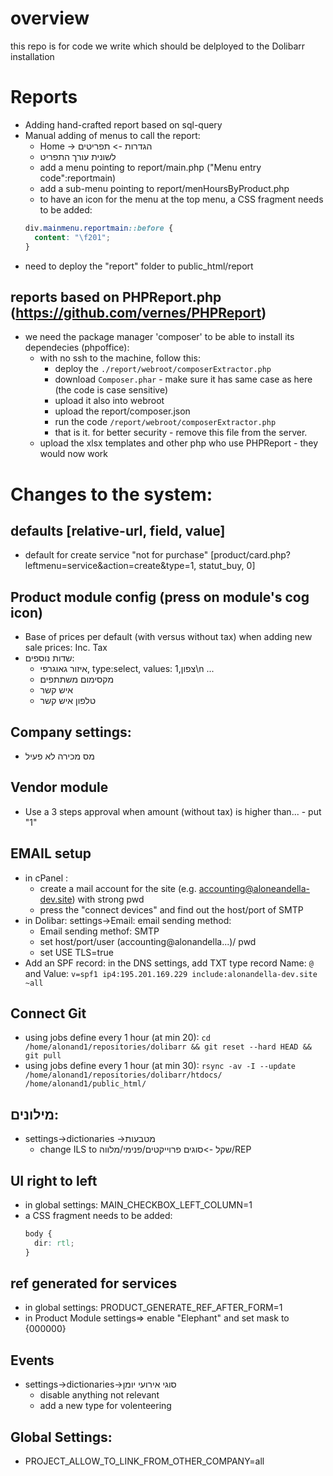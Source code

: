 # overview
this repo is for code we write which should be delployed to the Dolibarr installation

# Reports
- Adding hand-crafted report based on sql-query
- Manual adding of menus to call the report:
  - Home -> הגדרות
                  -> תפריטים
  - לשונית עורך התפריט
  - add a menu pointing to report/main.php ("Menu entry code":reportmain)
  - add a sub-menu pointing to report/menHoursByProduct.php
  - to have an icon for the menu at the top menu, a CSS fragment needs to be added:
  ```css
  div.mainmenu.reportmain::before {
    content: "\f201";
  }
  ```
- need to deploy the "report" folder to public_html/report

## reports based on PHPReport.php (https://github.com/vernes/PHPReport)
- we need the package manager 'composer' to be able to install its dependecies (phpoffice):
  - with no ssh to the machine, follow this:
    - deploy the `./report/webroot/composerExtractor.php`
    - download `Composer.phar` - make sure it has same case as here (the code is case sensitive)
    - upload it also into webroot
    - upload the report/composer.json
    - run the code `/report/webroot/composerExtractor.php`
    - that is it. for better security - remove this file from the server.
  - upload the xlsx templates and other php who use PHPReport - they would now work

# Changes to the system:
## defaults [relative-url, field, value]
- default for create service "not for purchase" [product/card.php?leftmenu=service&action=create&type=1, statut_buy, 0]

## Product module config (press on module's cog icon)
- Base of prices per default (with versus without tax) when adding new sale prices: Inc. Tax
- שדות נוספים:
  - איזור גאוגרפי, type:select, values: 1,צפון\n ...
  - מקסימום משתתפים
  - איש קשר
  - טלפון איש קשר

## Company settings:
- מס מכירה לא פעיל

## Vendor module
- Use a 3 steps approval when amount (without tax) is higher than... - put "1"

## EMAIL setup
- in cPanel :
  - create a mail account for the site (e.g. accounting@aloneandella-dev.site) with strong pwd
  - press the "connect devices" and find out the host/port of SMTP
- in Dolibar: settings->Email: email sending method:
  - Email sending methof: SMTP
  - set host/port/user (accounting@alonandella...)/ pwd
  - set USE TLS=true
- Add an SPF record: in the DNS settings, add TXT type record Name: `@` and Value: `v=spf1 ip4:195.201.169.229 include:alonandella-dev.site ~all`

## Connect Git
 - using jobs define every 1 hour (at min 20):
   `cd /home/alonand1/repositories/dolibarr && git reset --hard HEAD && git pull`
 - using jobs define every 1 hour (at min 30):
   `rsync -av -I --update /home/alonand1/repositories/dolibarr/htdocs/ /home/alonand1/public_html/`

## מילונים:
- settings->dictionaries
  ->מטבעות
    - change ILS to שקל
  ->סוגים
    פרוייקטים/פנימי/מלווה/REP

## UI right to left
- in global settings: MAIN_CHECKBOX_LEFT_COLUMN=1
- a CSS fragment needs to be added:
  ```css
  body {
    dir: rtl;
  }
  ```

## ref generated for services
- in global settings: PRODUCT_GENERATE_REF_AFTER_FORM=1
- in Product Module settings=> enable "Elephant" and set mask to {000000}

## Events
- settings->dictionaries->סוגי אירועי יומן
  - disable anything not relevant
  - add a new type for volenteering


## Global Settings:
- PROJECT_ALLOW_TO_LINK_FROM_OTHER_COMPANY=all
